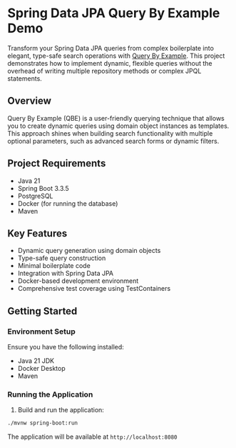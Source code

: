 # Spring Data JPA Query By Example Demo

Transform your Spring Data JPA queries from complex boilerplate into elegant, type-safe search operations with [Query By Example](https://docs.spring.io/spring-data/jpa/reference/repositories/query-by-example.html). This project demonstrates how to implement dynamic, flexible queries without the overhead of writing multiple repository methods or complex JPQL statements.

## Overview

Query By Example (QBE) is a user-friendly querying technique that allows you to create dynamic queries using domain object instances as templates. This approach shines when building search functionality with multiple optional parameters, such as advanced search forms or dynamic filters.

## Project Requirements

- Java 21
- Spring Boot 3.3.5
- PostgreSQL
- Docker (for running the database)
- Maven

## Key Features

- Dynamic query generation using domain objects
- Type-safe query construction
- Minimal boilerplate code
- Integration with Spring Data JPA
- Docker-based development environment
- Comprehensive test coverage using TestContainers

## Getting Started

### Environment Setup

Ensure you have the following installed:
- Java 21 JDK
- Docker Desktop
- Maven

### Running the Application

1. Build and run the application:
```bash
./mvnw spring-boot:run
```

The application will be available at `http://localhost:8080`